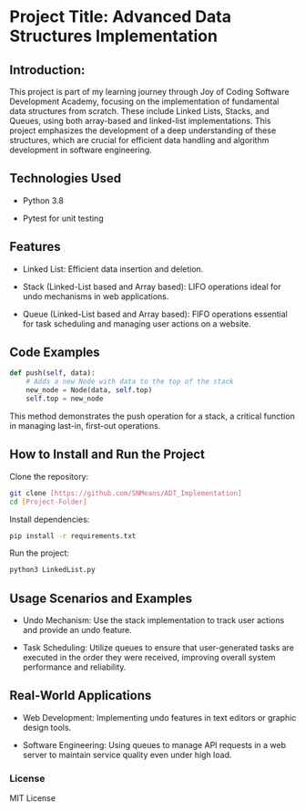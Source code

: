 # Project Title: Advanced Data Structures Implementation
## Introduction: 
This project is part of my learning journey through Joy of Coding Software Development Academy, focusing on the implementation of fundamental data structures from scratch. These include Linked Lists, Stacks, and Queues, using both array-based and linked-list implementations. This project emphasizes the development of a deep understanding of these structures, which are crucial for efficient data handling and algorithm development in software engineering.

## Technologies Used
- Python 3.8
* Pytest for unit testing
## Features
- Linked List: Efficient data insertion and deletion.
* Stack (Linked-List based and Array based): LIFO operations ideal for undo mechanisms in web applications.
+ Queue (Linked-List based and Array based): FIFO operations essential for task scheduling and managing user actions on a website.

## Code Examples 

```python
def push(self, data):
    # Adds a new Node with data to the top of the stack
    new_node = Node(data, self.top)
    self.top = new_node
````
This method demonstrates the push operation for a stack, a critical function in managing last-in, first-out operations.

## How to Install and Run the Project
Clone the repository:
```bash
git clone [https://github.com/SNMeans/ADT_Implementation]
cd [Project-Folder]
```
Install dependencies:
```bash
pip install -r requirements.txt
```
Run the project:
```bash
python3 LinkedList.py
```
## Usage Scenarios and Examples
- Undo Mechanism: Use the stack implementation to track user actions and provide an undo feature.
* Task Scheduling: Utilize queues to ensure that user-generated tasks are executed in the order they were received, improving overall system performance and reliability.

## Real-World Applications
- Web Development: Implementing undo features in text editors or graphic design tools.
* Software Engineering: Using queues to manage API requests in a web server to maintain service quality even under high load.

### License
MIT License
